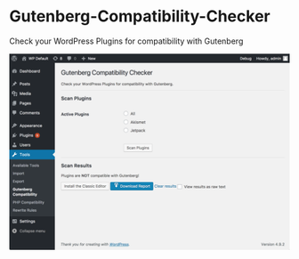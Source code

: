 # Gutenberg-Compatibility-Checker
Check your WordPress Plugins for compatibility with Gutenberg

![Gutenberg Compatibility Checker](/assets/screenshot-1.png?raw=true "Tools Page")
